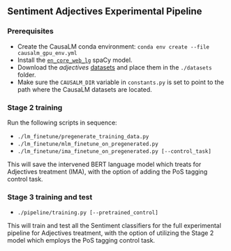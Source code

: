 ## Sentiment Adjectives Experimental Pipeline

### Prerequisites
- Create the CausaLM conda environment: `conda env create --file causalm_gpu_env.yml`
- Install the [`en_core_web_lg`](https://spacy.io/models/en#en_core_web_lg) spaCy model.
- Download the *adjectives* [datasets](https://www.kaggle.com/amirfeder/causalm) and place them in the `./datasets` folder.
- Make sure the `CAUSALM_DIR` variable in `constants.py` is set to point to the path where the CausaLM datasets are located.

### Stage 2 training
Run the following scripts in sequence:
- `./lm_finetune/pregenerate_training_data.py`
- `./lm_finetune/mlm_finetune_on_pregenerated.py`
- `./lm_finetune/ima_finetune_on_pregenerated.py [--control_task]`

This will save the intervened BERT language model which treats for Adjectives treatment (IMA), with the option of adding the PoS tagging control task.

### Stage 3 training and test
- `./pipeline/training.py [--pretrained_control]`

This will train and test all the Sentiment classifiers for the full experimental pipeline for Adjectives treatment, with the option of utilizing the Stage 2 model which employs the PoS tagging control task.
